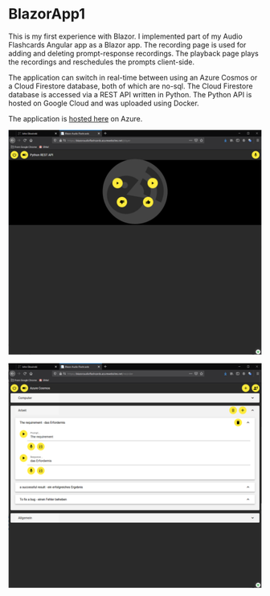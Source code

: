 # BlazorApp1
This is my first experience with Blazor. I implemented part of my Audio Flashcards Angular app as a Blazor app. The recording page is used for adding and deleting prompt-response recordings. The playback page plays the recordings and reschedules the prompts client-side.

The application can switch in real-time between using an Azure Cosmos or a Cloud Firestore database, both of which are no-sql. The Cloud Firestore database is accessed via a REST API written in Python. The Python API is hosted on Google Cloud and was uploaded using Docker.

The application is [hosted here](https://blazoraudioflashcards.azurewebsites.net) on Azure.


![Image of recording page](https://github.com/vivajohn/BlazorApp1/blob/master/Screenshots/blazor_playback.png)


![Image of recording page](https://github.com/vivajohn/BlazorApp1/blob/master/Screenshots/blazor_record.png)
